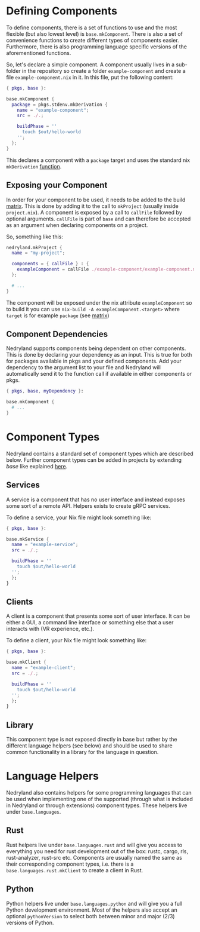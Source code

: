 # Defining Components

To define components, there is a set of functions to use and the most flexible (but also lowest
level) is `base.mkComponent`. There is also a set of convenience functions to create different types
of components easier. Furthermore, there is also programming language specific versions of the
aforementioned functions.

So, let's declare a simple component. A component usually lives in a sub-folder in the repository so
create a folder `example-component` and create a file `example-component.nix` in it. In this file,
put the following content:

```nix
{ pkgs, base }:

base.mkComponent {
  package = pkgs.stdenv.mkDerivation {
    name = "example-component";
    src = ./.;

    buildPhase = ''
      touch $out/hello-world
    '';
  };
}
```

This declares a component with a `package` target and uses the standard nix `mkDerivation`
[function](https://nixos.org/nixpkgs/manual/#sec-using-stdenv).

## Exposing your Component

In order for your component to be used, it needs to be added to the build
[matrix](./concepts/matrix.md). This is done by adding it to the call to `mkProject` (usually inside
`project.nix`). A component is exposed by a call to `callFile` followed by optional
arguments. `callFile` is part of `base` and can therefore be accepted as an argument when declaring
components on a project.

So, something like this:

```nix
nedryland.mkProject {
  name = "my-project";

  components = { callFile } : {
    exampleComponent = callFile ./example-component/example-component.nix {};
  };

  # ...
}
```

The component will be exposed under the nix attribute `exampleComponent` so to build it you can use
`nix-build -A exampleComponent.<target>` where `target` is for example `package` (see
[matrix](../concepts/matrix.md))

## Component Dependencies
Nedryland supports components being dependent on other components. This is done by declaring
your dependency as an input. This is true for both for packages available in pkgs and your defined components.
Add your dependency to the argument list to your file and Nedryland will automatically send it to the function
call if available in either components or pkgs.

```nix
{ pkgs, base, myDependency }:

base.mkComponent {
  # ...
}
```

# Component Types

Nedryland contains a standard set of component types which are described below. Further component
types can be added in projects by extending _base_ like explained [here](../declare-project.md#extensions).

## Services
A service is a component that has no user interface and instead exposes some sort of a remote API.
Helpers exists to create gRPC services.

To define a service, your Nix file might look something like:

```nix
{ pkgs, base }:

base.mkService {
  name = "example-service";
  src = ./.;

  buildPhase = ''
    touch $out/hello-world
  '';
  };
}
```

## Clients
A client is a component that presents some sort of user interface. It can be either a GUI, a command
line interface or something else that a user interacts with (VR experience, etc.).

To define a client, your Nix file might look something like:

```nix
{ pkgs, base }:

base.mkClient {
  name = "example-client";
  src = ./.;

  buildPhase = ''
    touch $out/hello-world
  '';
  };
}
```

## Library
This component type is not exposed directly in base but rather by the different language helpers
(see below) and should be used to share common functionality in a library for the language in
question.

# Language Helpers
Nedryland also contains helpers for some programming languages that can be used when implementing
one of the supported (through what is included in Nedryland or through extensions) component types.
These helpers live under `base.languages`.

## Rust
Rust helpers live under `base.languages.rust` and will give you access to everything you
need for rust development out of the box:  rustc, cargo, rls, rust-analyzer, rust-src etc.
Components are usually named the same as their corresponding component types, i.e. there is a
`base.languages.rust.mkClient` to create a client in Rust.

## Python
Python helpers live under `base.languages.python` and will give you a full Python development
environment. Most of the helpers also accept an optional `pythonVersion` to select both between
minor and major (2/3) versions of Python.
